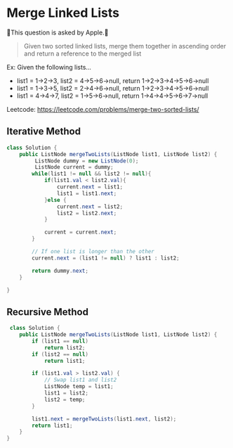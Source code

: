 # Merge Linked Lists

This question is asked by Apple. 

>Given two sorted linked lists, merge them together in ascending order and return a reference to the merged list

Ex: Given the following lists...

- list1 = 1->2->3, list2 = 4->5->6->null, return 1->2->3->4->5->6->null
- list1 = 1->3->5, list2 = 2->4->6->null, return 1->2->3->4->5->6->null
- list1 = 4->4->7, list2 = 1->5->6->null, return 1->4->4->5->6->7->null


Leetcode: https://leetcode.com/problems/merge-two-sorted-lists/
## Iterative Method

```java
class Solution {
    public ListNode mergeTwoLists(ListNode list1, ListNode list2) {
         ListNode dummy = new ListNode(0);
         ListNode current = dummy;
        while(list1 != null && list2 != null){
            if(list1.val < list2.val){
                current.next = list1;
                list1 = list1.next;
            }else {
                current.next = list2;
                list2 = list2.next;
            }

            current = current.next;
        }

        // If one list is longer than the other
        current.next = (list1 != null) ? list1 : list2;

        return dummy.next;
    }

}

```


## Recursive Method

```java
 class Solution {
    public ListNode mergeTwoLists(ListNode list1, ListNode list2) {
        if (list1 == null)
            return list2;
        if (list2 == null)
            return list1;

        if (list1.val > list2.val) {
            // Swap list1 and list2
            ListNode temp = list1;
            list1 = list2;
            list2 = temp;
        }

        list1.next = mergeTwoLists(list1.next, list2);
        return list1;
    }
}
```
